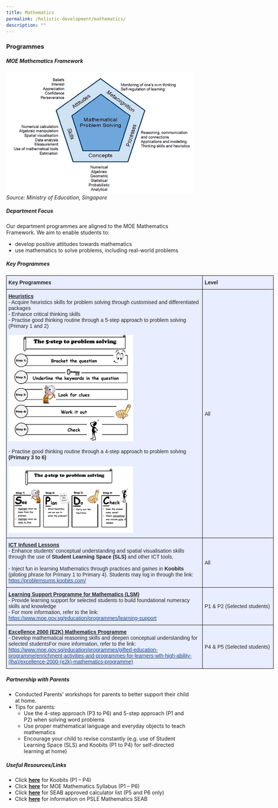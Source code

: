 ```yaml
---
title: Mathematics
permalink: /holistic-development/mathematics/
description: ""
---
```

### Programmes


##### **MOE Mathematics Framework**


![](/images/Math1.png)
*Source: Ministry of Education, Singapore*


##### **Department Focus**

Our department programmes are aligned to the MOE Mathematics Framework. We aim to enable students to:
*   develop positive attitudes towards mathematics
*   use mathematics to solve problems, including real-world problems 

##### **Key Programmes**


<style type="text/css">
.tg  {border-collapse:collapse;border-spacing:0;margin:0px auto;}
.tg td{border-color:black;border-style:solid;border-width:1px;font-family:Arial, sans-serif;font-size:14px;
  overflow:hidden;padding:10px 5px;word-break:normal;}
.tg th{border-color:black;border-style:solid;border-width:1px;font-family:Arial, sans-serif;font-size:14px;
  font-weight:normal;overflow:hidden;padding:10px 5px;word-break:normal;}
.tg .tg-xwen{background-color:#E8EDFF;color:#222;font-weight:bold;text-align:left;vertical-align:middle}
.tg .tg-vqm8{background-color:#E8EDFF;color:#222;text-align:left;vertical-align:top}
.tg .tg-lr6o{background-color:#E8EDFF;color:#222;text-align:left;vertical-align:middle}
</style>
<table class="tg" style="undefined;table-layout: fixed; width: 720px">
<colgroup>
<col style="width: 529px">
<col style="width: 191px">
</colgroup>
<tbody>
  <tr>
    <td class="tg-xwen"><span style="color:#222">Key Programmes</span></td>
    <td class="tg-xwen"><span style="color:#222">Level</span></td>
  </tr>
  <tr>
    <td class="tg-vqm8"><span style="font-weight:bold;text-decoration:underline">Heuristics</span><br>- Acquire heuristics skills for problem solving through customised and differentiated packages<br>- Enhance critical thinking skills <br>- Practise good thinking routine through a 5-step approach to problem solving (Primary 1 and 2)<br><br><img src="/images/Math2.png" 
     style="width:65%"><br><br>- Practise good thinking routine through a 4-step approach to problem solving <span style="font-weight:bold">(Primary 3 to 6)</span><br><br><img src="/images/Math3.png" 
     style="width:65%"></td>
    <td class="tg-lr6o"><span style="color:#222">All</span></td>
  </tr>
  <tr>
    <td class="tg-vqm8"><span style="font-weight:bold;text-decoration:underline">ICT Infused Lessons </span><br>- Enhance students’ conceptual understanding and spatial visualisation skills through the use of <span style="font-weight:bold">Student Learning Space (SLS)</span> and other ICT tools.<br><br>- Inject fun in learning Mathematics through practices and games in <span style="font-weight:bold">Koobits</span> (piloting phrase for Primary 1 to Primary 4). Students may log in through the link: <a href="https://problemsums.koobits.com/" target="_blank" rel="noopener noreferrer"><span style="color:#134693">https://problemsums.koobits.com/</span></a><br></td>
    <td class="tg-lr6o"><span style="color:#222">All </span></td>
  </tr>
  <tr>
    <td class="tg-vqm8"><span style="font-weight:bold;text-decoration:underline">Learning Support Programme for Mathematics (LSM)</span><br>- Provide learning support for selected students to build foundational numeracy skills and knowledge<br>- For more information, refer to the link: <a href="https://www.moe.gov.sg/education/programmes/learning-support" target="_blank" rel="noopener noreferrer"><span style="color:#134693">https://www.moe.gov.sg/education/programmes/learning-support</span></a></td>
    <td class="tg-lr6o"><span style="color:#222"> P1 &amp; P2 (Selected students)</span></td>
  </tr>
  <tr>
    <td class="tg-vqm8"><span style="font-weight:bold;text-decoration:underline">Excellence 2000 (E2K) Mathematics Programme </span><br>- Develop mathematical reasoning skills and deepen conceptual understanding for selected studentsFor more information, refer to the link: <a href="https://www.moe.gov.sg/education/programmes/gifted-education-programme/enrichment-activities-and-programmes-for-learners-wth-high-ability-(lha)/excellence-2000-(e2k)-mathematics-programme)" target="_blank" rel="noopener noreferrer"><span style="color:#134693">https://www.moe.gov.sg/education/programmes/gifted-education-programme/enrichment-activities-and-programmes-for-learners-wth-high-ability-(lha)/excellence-2000-(e2k)-mathematics-programme)</span></a></td>
    <td class="tg-lr6o"><span style="color:#222">P4 &amp; P5 (Selected students)</span></td>
  </tr>
</tbody>
</table>


##### **Partnership with Parents**

* Conducted Parents’ workshops for parents to better support their child at home.
* Tips for parents:
	*   Use the 4-step approach (P3 to P6) and 5-step approach (P1 and P2) when solving word problems
	*   Use proper mathematical language and everyday objects to teach mathematics 
	*   Encourage your child to revise constantly (e.g. use of Student Learning Space (SLS) and Koobits (P1 to P4) for self-directed learning at home)

  

##### **Useful Resources/Links**

*   Click **[here](https://problemsums.koobits.com/)** for Koobits (P1 – P4)  
*   Click **[here](/files/mathematics_syllabus_primary_1_to_6.pdf)** for MOE Mathematics Syllabus (P1 – P6)  
*   Click **[here](/files/guidelines_calculators.pdf)** for SEAB approved calculator list (P5 and P6 only)
*   Click **[here](/files/PSLE%20Math%20SEAB%20Website.pdf)** for information on PSLE Mathematics SEAB